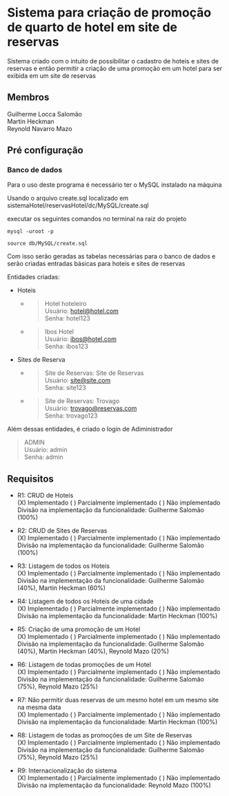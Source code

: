 # Sistema para criação de promoção de quarto de hotel em site de reservas 

Sistema criado com o intuito de possibilitar o cadastro de hoteis e sites de reservas e então permitir a criação de uma promoção em um hotel para ser exibida em um site de reservas

## Membros

Guilherme Locca Salomão\
Martin Heckman\
Reynold Navarro Mazo

## Pré configuração

### Banco de dados
Para o uso deste programa é necessário ter o MySQL instalado na máquina

Usando o arquivo create.sql localizado em sistemaHotel/reservasHotel/dc/MySQL/create.sql

executar os seguintes comandos no terminal na raiz do projeto

`mysql -uroot -p`

`source db/MySQL/create.sql`

Com isso serão geradas as tabelas necessárias para o banco de dados e serão criadas entradas básicas para hoteis e sites de reservas

Entidades criadas:
* Hoteis
    * >Hotel hoteleiro\
      >Usuário: hotel@hotel.com\
      >Senha: hotel123

    * >Ibos Hotel\
      >Usuário: ibos@hotel.com\
      >Senha: ibos123

* Sites de Reserva
  
    * >Site de Reservas: Site de Reservas\
      >Usuário: site@site.com\
      >Senha: site123

    * >Site de Reservas: Trovago\
      >Usuário: trovago@reservas.com\
      >Senha: trovago123

Além dessas entidades, é criado o login de Adiministrador

>ADMIN\
>Usuário: admin\
>Senha: admin

## Requisitos

* R1: CRUD de Hoteis\
  (X) Implementado ( ) Parcialmente implementado ( ) Não implementado\
Divisão na implementação da funcionalidade: Guilherme Salomão (100%)

* R2: CRUD de Sites de Reservas\
  (X) Implementado ( ) Parcialmente implementado ( ) Não implementado\
Divisão na implementação da funcionalidade: Guilherme Salomão (100%)

* R3: Listagem de todos os Hoteis\
  (X) Implementado ( ) Parcialmente implementado ( ) Não implementado\
Divisão na implementação da funcionalidade: Guilherme Salomão (40%), Martin Heckman (60%)

* R4: Listagem de todos os Hoteis de uma cidade\
  (X) Implementado ( ) Parcialmente implementado ( ) Não implementado\
Divisão na implementação da funcionalidade: Martin Heckman (100%)

* R5: Criação de uma promoção de um Hotel\
  (X) Implementado ( ) Parcialmente implementado ( ) Não implementado\
Divisão na implementação da funcionalidade: Guilherme Salomão (40%), Martin Heckman (40%), Reynold Mazo (20%)

* R6: Listagem de todas promoções de um Hotel\
  (X) Implementado ( ) Parcialmente implementado ( ) Não implementado\
Divisão na implementação da funcionalidade: Guilherme Salomão (75%), Reynold Mazo (25%)

* R7: Não permitir duas reservas de um mesmo hotel em um mesmo site na mesma data\
  (X) Implementado ( ) Parcialmente implementado ( ) Não implementado\
Divisão na implementação da funcionalidade: Martin Heckman (100%)

* R8: Listagem de todas as promoções de um Site de Reservas\
  (X) Implementado ( ) Parcialmente implementado ( ) Não implementado\
Divisão na implementação da funcionalidade: Guilherme Salomão (75%), Reynold Mazo (25%)

* R9: Internacionalização do sistema\
  (X) Implementado ( ) Parcialmente implementado ( ) Não implementado\
Divisão na implementação da funcionalidade: Reynold Mazo (100%)
